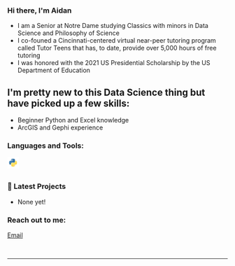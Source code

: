 ### Hi there, I'm Aidan
- I am a Senior at Notre Dame studying Classics with minors in Data Science and Philosophy of Science
- I co-founed a Cincinnati-centered virtual near-peer tutoring program called Tutor Teens that has, to date, provide over 5,000 hours of free tutoring
- I was honored with the 2021 US Presidential Scholarship by the US Department of Education

## I'm pretty new to this Data Science thing but have picked up a few skills:

- Beginner Python and Excel knowledge
- ArcGIS and Gephi experience

### Languages and Tools:

<img align="left" alt="Python" width="26px" src="https://raw.githubusercontent.com/github/explore/80688e429a7d4ef2fca1e82350fe8e3517d3494d/topics/python/python.png" />

<br />
<br />


### 📕 Latest Projects

<!-- BLOG-POST-LIST:START -->
- None yet!
<!-- BLOG-POST-LIST:END -->

### Reach out to me:

[Email](mailto:afinn2@nd.edu)


<br />

---

[website]: https://afinn2.github.io/
